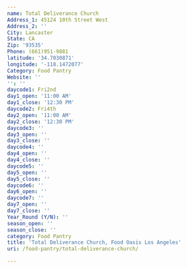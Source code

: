 ```yaml
---
name: Total Deliverance Church
Address_1: 45124 10th Street West
Address_2: ''
City: Lancaster
State: CA
Zip: '93535'
Phone: (661)951-9881
latitude: '34.7030871'
longitude: '-118.1472077'
Category: Food Pantry
Website: ''
'': ''
daycode1: Fri2nd
day1_open: '11:00 AM'
day1_close: '12:30 PM'
daycode2: Fri4th
day2_open: '11:00 AM'
day2_close: '12:30 PM'
daycode3: ''
day3_open: ''
day3_close: ''
daycode4: ''
day4_open: ''
day4_close: ''
daycode5: ''
day5_open: ''
day5_close: ''
daycode6: ''
day6_open: ''
daycode7: ''
day7_open: ''
day7_close: ''
Year_Round (Y/N): ''
season_open: ''
season_close: ''
category: Food Pantry
title: 'Total Deliverance Church, Food Oasis Los Angeles'
uri: /food-pantry/total-deliverance-church/

---
```

